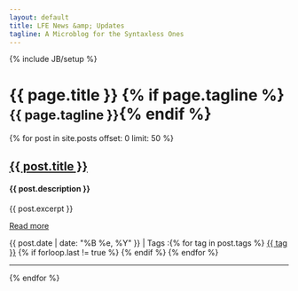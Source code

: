 ```yaml
---
layout: default
title: LFE News &amp; Updates
tagline: A Microblog for the Syntaxless Ones
---
```

{% include JB/setup %}
<div class="page-header-wrapper">
        <div class="page-header">
                <h1>{{ page.title }} {% if page.tagline %} <small>{{ page.tagline }}</small>{% endif %}</h1>
        </div>
</div>
{% for post in site.posts offset: 0 limit: 50 %}
<div class="row">
  <div class="span7">
    <div class="row">
      <div class="span5">
        <h2>
          <strong><a href="{{ post.url }}">{{ post.title }}</a></strong>
        </h2>
        <h4>{{ post.description }}</h4>
        <p>
          {{ post.excerpt }}
        </p>
        <p>
          <a href="{{ post.url }}">Read more</a>
        </p>
        <p>
          <i class="icon-calendar"></i> {{ post.date | date: "%B %e, %Y" }}
          | <i class="icon-tags"></i> Tags :{% for tag in post.tags %} <a href="/tags/{{ tag }}" rel="tooltip" title="View posts tagged with &quot;{{ tag }}&quot;"><span class="label label-info">{{ tag }}</span></a>  {% if forloop.last != true %} {% endif %} {% endfor %}
        </p>
      </div>
    </div>
	<hr>
  </div>
</div>
{% endfor %}
